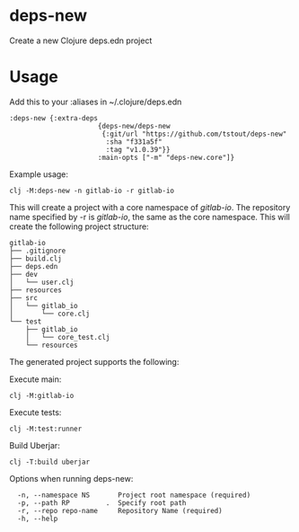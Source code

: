 # deps-new
Create a new Clojure deps.edn project

# Usage
Add this to your :aliases in ~/.clojure/deps.edn
```
:deps-new {:extra-deps
                      {deps-new/deps-new
                       {:git/url "https://github.com/tstout/deps-new"
                        :sha "f331a5f"
                        :tag "v1.0.39"}}
                      :main-opts ["-m" "deps-new.core"]}
```
Example usage:
```
clj -M:deps-new -n gitlab-io -r gitlab-io
```
This will create a project with a core namespace of _gitlab-io_. The repository name specified by -r
is _gitlab-io_, the same as the core namespace. This will create the following project structure:
```
gitlab-io
├── .gitignore
├── build.clj
├── deps.edn
├── dev
│   └── user.clj
├── resources
├── src
│   └── gitlab_io
│       └── core.clj
└── test
    ├── gitlab_io
    │   └── core_test.clj
    └── resources
```

The generated project supports the following:

Execute main:
```
clj -M:gitlab-io
```

Execute tests:
```
clj -M:test:runner
```

Build Uberjar:
```
clj -T:build uberjar
```

Options when running deps-new:
```
  -n, --namespace NS       Project root namespace (required)
  -p, --path RP         .  Specify root path
  -r, --repo repo-name     Repository Name (required)
  -h, --help
```
